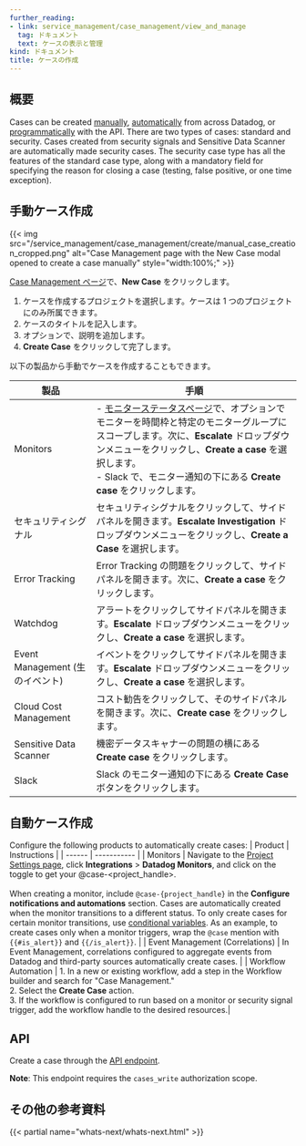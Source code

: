 ```yaml
---
further_reading:
- link: service_management/case_management/view_and_manage
  tag: ドキュメント
  text: ケースの表示と管理
kind: ドキュメント
title: ケースの作成
---
```


## 概要

Cases can be created [manually](#manual-case-creation), [automatically](#automatic-case-creation) from across Datadog, or [programmatically](#api) with the API. There are two types of cases: standard and security. Cases created from security signals and Sensitive Data Scanner are automatically made security cases. The security case type has all the features of the standard case type, along with a mandatory field for specifying the reason for closing a case (testing, false positive, or one time exception). 

## 手動ケース作成

{{< img src="/service_management/case_management/create/manual_case_creation_cropped.png" alt="Case Management page with the New Case modal opened to create a case manually" style="width:100%;" >}}

[Case Management ページ][1]で、**New Case** をクリックします。
1. ケースを作成するプロジェクトを選択します。ケースは 1 つのプロジェクトにのみ所属できます。
1. ケースのタイトルを記入します。
1. オプションで、説明を追加します。
1. **Create Case** をクリックして完了します。

以下の製品から手動でケースを作成することもできます。

| 製品 | 手順    | 
| ------  | ----------- | 
| Monitors | - [モニターステータスページ][2]で、オプションでモニターを時間枠と特定のモニターグループにスコープします。次に、**Escalate** ドロップダウンメニューをクリックし、**Create a case** を選択します。<br>- Slack で、モニター通知の下にある **Create case** をクリックします。 |
| セキュリティシグナル | セキュリティシグナルをクリックして、サイドパネルを開きます。**Escalate Investigation** ドロップダウンメニューをクリックし、**Create a Case** を選択します。 |
| Error Tracking | Error Tracking の問題をクリックして、サイドパネルを開きます。次に、**Create a case** をクリックします。 |
| Watchdog | アラートをクリックしてサイドパネルを開きます。**Escalate** ドロップダウンメニューをクリックし、**Create a case** を選択します。 |
| Event Management (生のイベント) | イベントをクリックしてサイドパネルを開きます。**Escalate** ドロップダウンメニューをクリックし、**Create a case** を選択します。 |
| Cloud Cost Management | コスト勧告をクリックして、そのサイドパネルを開きます。次に、**Create case** をクリックします。 |
| Sensitive Data Scanner | 機密データスキャナーの問題の横にある **Create case** をクリックします。  |
| Slack  | Slack のモニター通知の下にある **Create Case** ボタンをクリックします。  |

## 自動ケース作成

Configure the following products to automatically create cases:
| Product | Instructions    | 
| ------  | ----------- | 
| Monitors | Navigate to the [Project Settings page][4], click **Integrations** > **Datadog Monitors**, and click on the toggle to get your @case-<project_handle>. <br><br> When creating a monitor, include `@case-{project_handle}` in the **Configure notifications and automations** section. Cases are automatically created when the monitor transitions to a different status. To only create cases for certain monitor transitions, use [conditional variables][3]. As an example, to create cases only when a monitor triggers, wrap the `@case` mention with `{{#is_alert}}` and `{{/is_alert}}`. |
| Event Management (Correlations) | In Event Management, correlations configured to aggregate events from Datadog and third-party sources automatically create cases.   |
| Workflow Automation | 1. In a new or existing workflow, add a step in the Workflow builder and search for "Case Management."<br> 2. Select the **Create Case** action.<br> 3. If the workflow is configured to run based on a monitor or security signal trigger, add the workflow handle to the desired resources.|

## API

Create a case through the [API endpoint][5]. 

**Note**: This endpoint requires the `cases_write` authorization scope.

## その他の参考資料

{{< partial name="whats-next/whats-next.html" >}}

[1]: https://app.datadoghq.com/cases
[2]: /ja/monitors/manage/status/
[3]: /ja/monitors/notify/variables/?tab=is_alert#conditional-variables
[4]: https://app.datadoghq.com/cases/settings
[5]: /ja/api/latest/case-management/#create-a-case
